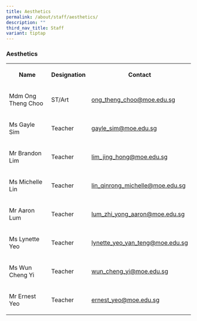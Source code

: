 ```yaml
---
title: Aesthetics
permalink: /about/staff/aesthetics/
description: ""
third_nav_title: Staff
variant: tiptap
---
```

<h3>Aesthetics</h3><table><tbody><tr><th rowspan="1" colspan="1"><p>Name</p></th><th rowspan="1" colspan="1"><p>Designation</p></th><th rowspan="1" colspan="1"><p>Contact</p></th></tr><tr><td rowspan="1" colspan="1"><p>Mdm Ong Theng Choo</p></td><td rowspan="1" colspan="1"><p>ST/Art</p></td><td rowspan="1" colspan="1"><p><a href="ong_theng_choo@moe.edu.sg" rel="noopener noreferrer nofollow" target="_blank">ong_theng_choo@moe.edu.sg</a></p></td></tr><tr><td rowspan="1" colspan="1"><p>Ms Gayle Sim</p></td><td rowspan="1" colspan="1"><p>Teacher</p></td><td rowspan="1" colspan="1"><p><a href="gayle_sim@moe.edu.sg" rel="noopener noreferrer nofollow" target="_blank">gayle_sim@moe.edu.sg</a></p></td></tr><tr><td rowspan="1" colspan="1"><p>Mr Brandon Lim</p></td><td rowspan="1" colspan="1"><p>Teacher</p></td><td rowspan="1" colspan="1"><p><a href="lim_jing_hong@moe.edu.sg" rel="noopener noreferrer nofollow" target="_blank">lim_jing_hong@moe.edu.sg</a></p></td></tr><tr><td rowspan="1" colspan="1"><p>Ms Michelle Lin</p></td><td rowspan="1" colspan="1"><p>Teacher</p></td><td rowspan="1" colspan="1"><p><a href="lin_qinrong_michelle@moe.edu.sg" rel="noopener noreferrer nofollow" target="_blank">lin_qinrong_michelle@moe.edu.sg</a></p></td></tr><tr><td rowspan="1" colspan="1"><p>Mr Aaron Lum</p></td><td rowspan="1" colspan="1"><p>Teacher</p></td><td rowspan="1" colspan="1"><p><a href="lum_zhi_yong_aaron@moe.edu.sg" rel="noopener noreferrer nofollow" target="_blank">lum_zhi_yong_aaron@moe.edu.sg</a></p></td></tr><tr><td rowspan="1" colspan="1"><p>Ms Lynette&nbsp; Yeo</p></td><td rowspan="1" colspan="1"><p>Teacher</p></td><td rowspan="1" colspan="1"><p><a href="lynette_yeo_yan_teng@moe.edu.sg" rel="noopener noreferrer nofollow" target="_blank">lynette_yeo_yan_teng@moe.edu.sg</a></p></td></tr><tr><td rowspan="1" colspan="1"><p>Ms Wun Cheng Yi</p></td><td rowspan="1" colspan="1"><p>Teacher</p></td><td rowspan="1" colspan="1"><p><a href="wun_cheng_yi@moe.edu.sg" rel="noopener noreferrer nofollow" target="_blank">wun_cheng_yi@moe.edu.sg</a></p></td></tr><tr><td rowspan="1" colspan="1"><p>Mr Ernest Yeo</p></td><td rowspan="1" colspan="1"><p>Teacher</p></td><td rowspan="1" colspan="1"><p><a href="ernest_yeo@moe.edu.sg" rel="noopener noreferrer nofollow" target="_blank">ernest_yeo@moe.edu.sg</a></p></td></tr></tbody></table><p></p>
